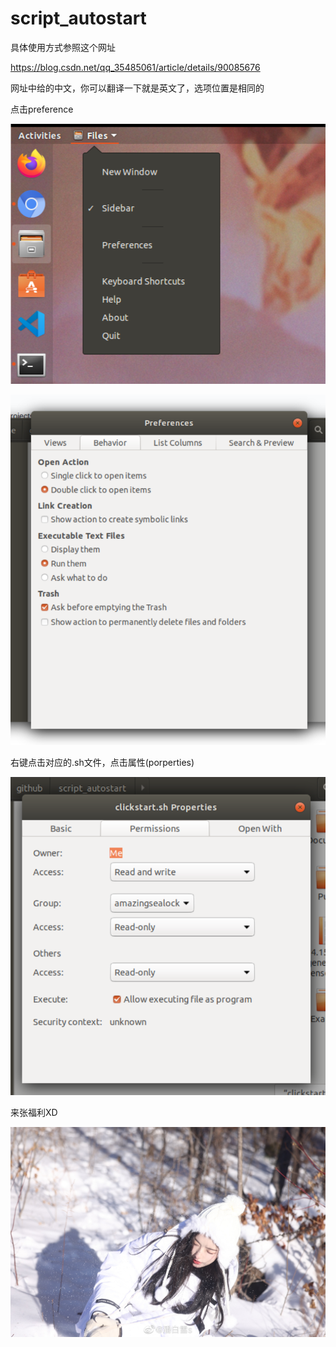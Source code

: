# script_autostart

具体使用方式参照这个网址

https://blog.csdn.net/qq_35485061/article/details/90085676

网址中给的中文，你可以翻译一下就是英文了，选项位置是相同的

点击preference

![1](https://github.com/NEUACTION-cv-team/script_autostart/blob/clickstart/1.png)

![2](https://github.com/NEUACTION-cv-team/script_autostart/blob/clickstart/2.png)

右键点击对应的.sh文件，点击属性(porperties)

![3](https://github.com/NEUACTION-cv-team/script_autostart/blob/clickstart/3.png)

来张福利XD

![4](https://github.com/NEUACTION-cv-team/script_autostart/blob/clickstart/4.jpg)
